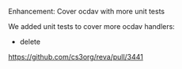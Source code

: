 Enhancement: Cover ocdav with more unit tests

We added unit tests to cover more ocdav handlers:
- delete

https://github.com/cs3org/reva/pull/3441